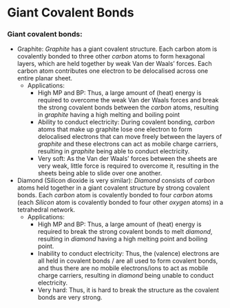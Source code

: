 # Giant Covalent Bonds

### **Giant covalent bonds:** <a href="#_n6ffjaz37ax9" id="_n6ffjaz37ax9"></a>

* Graphite: _Graphite_ has a giant covalent structure. Each carbon atom is covalently bonded to three other _carbon_ atoms to form hexagonal layers, which are held together by weak Van der Waals’ forces. Each carbon atom contributes one electron to be delocalised across one entire planar sheet.
  * Applications:
    * High MP and BP: Thus, a large amount of (heat) energy is required to overcome the weak Van der Waals forces and break the strong covalent bonds between the _carbon_ atoms, resulting in _graphite_ having a high melting and boiling point
    * Ability to conduct electricity: During covalent bonding, _carbon_ atoms that make up graphite lose one electron to form delocalised electrons that can move freely between the layers of _graphite_ and these electrons can act as mobile charge carriers, resulting in _graphite_ being able to conduct electricity.
    * Very soft: As the Van der Waals’ forces between the sheets are very weak, little force is required to overcome it, resulting in the sheets being able to slide over one another.
* Diamond (Silicon dioxide is very similar): _Diamond_ consists of _carbon_ atoms held together in a giant covalent structure by strong covalent bonds. Each _carbon_ atom is covalently bonded to four _carbon_ atoms (each _Silicon_ atom is covalently bonded to four other _oxygen_ atoms) in a tetrahedral network.
  * Applications:
    * High MP and BP: Thus, a large amount of (heat) energy is required to break the strong covalent bonds to melt _diamond_, resulting in _diamond_ having a high melting point and boiling point.
    * Inability to conduct electricity: Thus, the (valence) electrons are all held in covalent bonds / are all used to form covalent bonds, and thus there are no mobile electrons/ions to act as mobile charge carriers, resulting in _diamond_ being unable to conduct electricity.
    * Very hard: Thus, it is hard to break the structure as the covalent bonds are very strong.
